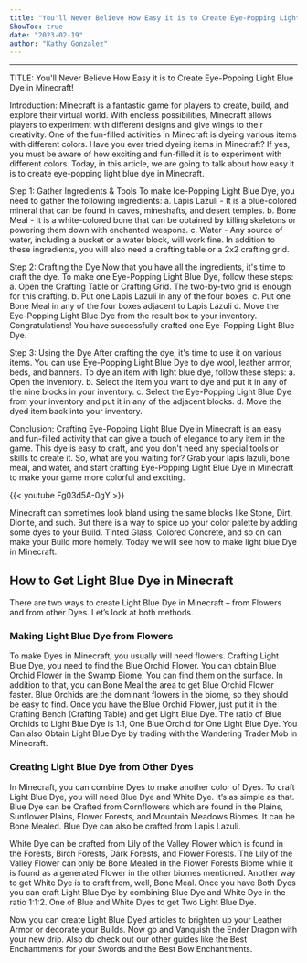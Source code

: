 ```yaml
---
title: "You'll Never Believe How Easy it is to Create Eye-Popping Light Blue Dye in Minecraft!"
ShowToc: true 
date: "2023-02-19"
author: "Kathy Gonzalez"
---
```

*****
TITLE: You'll Never Believe How Easy it is to Create Eye-Popping Light Blue Dye in Minecraft!

Introduction:
Minecraft is a fantastic game for players to create, build, and explore their virtual world. With endless possibilities, Minecraft allows players to experiment with different designs and give wings to their creativity. One of the fun-filled activities in Minecraft is dyeing various items with different colors. Have you ever tried dyeing items in Minecraft? If yes, you must be aware of how exciting and fun-filled it is to experiment with different colors. Today, in this article, we are going to talk about how easy it is to create eye-popping light blue dye in Minecraft.

Step 1: Gather Ingredients & Tools
To make Ice-Popping Light Blue Dye, you need to gather the following ingredients:
a. Lapis Lazuli - It is a blue-colored mineral that can be found in caves, mineshafts, and desert temples.
b. Bone Meal - It is a white-colored bone that can be obtained by killing skeletons or powering them down with enchanted weapons.
c. Water - Any source of water, including a bucket or a water block, will work fine.
In addition to these ingredients, you will also need a crafting table or a 2x2 crafting grid.

Step 2: Crafting the Dye
Now that you have all the ingredients, it's time to craft the dye. To make one Eye-Popping Light Blue Dye, follow these steps:
a. Open the Crafting Table or Crafting Grid. The two-by-two grid is enough for this crafting.
b. Put one Lapis Lazuli in any of the four boxes.
c. Put one Bone Meal in any of the four boxes adjacent to Lapis Lazuli
d. Move the Eye-Popping Light Blue Dye from the result box to your inventory.
Congratulations! You have successfully crafted one Eye-Popping Light Blue Dye.

Step 3: Using the Dye
After crafting the dye, it's time to use it on various items. You can use Eye-Popping Light Blue Dye to dye wool, leather armor, beds, and banners. To dye an item with light blue dye, follow these steps:
a. Open the Inventory.
b. Select the item you want to dye and put it in any of the nine blocks in your inventory.
c. Select the Eye-Popping Light Blue Dye from your inventory and put it in any of the adjacent blocks.
d. Move the dyed item back into your inventory.

Conclusion:
Crafting Eye-Popping Light Blue Dye in Minecraft is an easy and fun-filled activity that can give a touch of elegance to any item in the game. This dye is easy to craft, and you don't need any special tools or skills to create it. So, what are you waiting for? Grab your lapis lazuli, bone meal, and water, and start crafting Eye-Popping Light Blue Dye in Minecraft to make your game more colorful and exciting.

{{< youtube Fg03d5A-0gY >}} 



Minecraft can sometimes look bland using the same blocks like Stone, Dirt, Diorite, and such. But there is a way to spice up your color palette by adding some dyes to your Build. Tinted Glass, Colored Concrete, and so on can make your Build more homely. Today we will see how to make light blue Dye in Minecraft.
 
## How to Get Light Blue Dye in Minecraft
 
There are two ways to create Light Blue Dye in Minecraft – from Flowers and from other Dyes. Let’s look at both methods.
 

 
### Making Light Blue Dye from Flowers
 
To make Dyes in Minecraft, you usually will need flowers. Crafting Light Blue Dye, you need to find the Blue Orchid Flower. You can obtain Blue Orchid Flower in the Swamp Biome. You can find them on the surface. In addition to that, you can Bone Meal the area to get Blue Orchid Flower faster. Blue Orchids are the dominant flowers in the biome, so they should be easy to find. Once you have the Blue Orchid Flower, just put it in the Crafting Bench (Crafting Table) and get Light Blue Dye. The ratio of Blue Orchids to Light Blue Dye is 1:1, One Blue Orchid for One Light Blue Dye. You Can also Obtain Light Blue Dye by trading with the Wandering Trader Mob in Minecraft.
 
### Creating Light Blue Dye from Other Dyes
 
In Minecraft, you can combine Dyes to make another color of Dyes. To craft Light Blue Dye, you will need Blue Dye and White Dye. It’s as simple as that. Blue Dye can be Crafted from Cornflowers which are found in the Plains, Sunflower Plains, Flower Forests, and Mountain Meadows Biomes. It can be Bone Mealed. Blue Dye can also be crafted from Lapis Lazuli.
 
White Dye can be crafted from Lily of the Valley Flower which is found in the Forests, Birch Forests, Dark Forests, and Flower Forests. The Lily of the Valley Flower can only be Bone Mealed in the Flower Forests Biome while it is found as a generated Flower in the other biomes mentioned. Another way to get White Dye is to craft from, well, Bone Meal. Once you have Both Dyes you can craft Light Blue Dye by combining Blue Dye and White Dye in the ratio 1:1:2. One of Blue and White Dyes to get Two Light Blue Dye.
 
Now you can create Light Blue Dyed articles to brighten up your Leather Armor or decorate your Builds. Now go and Vanquish the Ender Dragon with your new drip. Also do check out our other guides like the Best Enchantments for your Swords and the Best Bow Enchantments.




